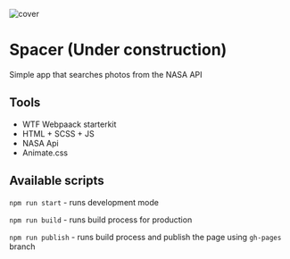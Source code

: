 ![cover](https://cotenfrontend.pl/img/cover.png)

# Spacer (Under construction)

Simple app that searches photos from the NASA API

## Tools

- WTF Webpaack starterkit
- HTML + SCSS + JS
- NASA Api
- Animate.css

## Available scripts

`npm run start` - runs development mode

`npm run build` - runs build process for production

`npm run publish` - runs build process and publish the page using `gh-pages` branch

